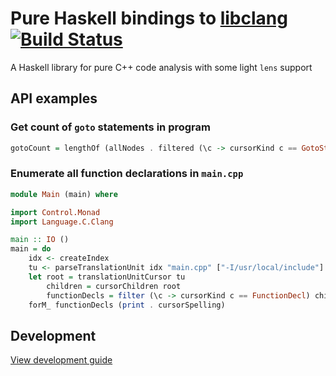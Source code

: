 # Pure Haskell bindings to [libclang] [![Build Status](https://travis-ci.org/chpatrick/clang-pure.svg?branch=travis)](https://travis-ci.org/chpatrick/clang-pure)

A Haskell library for pure C++ code analysis with some light `lens` support

## API examples

### Get count of `goto` statements in program

```haskell
gotoCount = lengthOf (allNodes . filtered (\c -> cursorKind c == GotoStmt)) root
```

### Enumerate all function declarations in `main.cpp`

```haskell
module Main (main) where

import Control.Monad
import Language.C.Clang

main :: IO ()
main = do
    idx <- createIndex
    tu <- parseTranslationUnit idx "main.cpp" ["-I/usr/local/include"]
    let root = translationUnitCursor tu
        children = cursorChildren root
        functionDecls = filter (\c -> cursorKind c == FunctionDecl) children
    forM_ functionDecls (print . cursorSpelling)
```

## Development

[View development guide][building]

[building]: DEV.md
[libclang]: http://clang.llvm.org/doxygen/group__CINDEX.html
